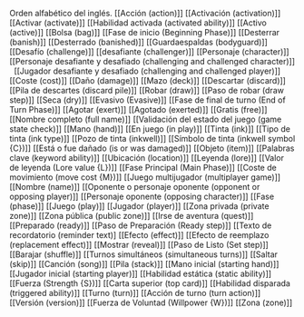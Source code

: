 Orden alfabético del inglés.
[[Acción (action)]]
[[Activación (activation)]]
[[Activar (activate)]]
[[Habilidad activada (activated ability)]]
[[Activo (active)]]
[[Bolsa (bag)]]
[[Fase de inicio (Beginning Phase)]]
[[Desterrar (banish)]]
[[Desterrado (banished)]]
[[Guardaespaldas (bodyguard)]]
[[Desafío (challenge)]]
[[desafiante (challenger)]]
[[Personaje (character)]]
[[Personaje desafiante y desafiado (challenging and challenged character)]]  
[[Jugador desafiante y desafiado (challenging and challenged player)]]  
[[Coste (cost)]]
[[Daño (damage)]]
[[Mazo (deck)]]
[[Descartar (discard)]]
[[Pila de descartes (discard pile)]]
[[Robar (draw)]]
[[Paso de robar (draw step)]]
[[Seca (dry)]]
[[Evasivo (Evasive)]]
[[Fase de final de turno (End of Turn Phase)]]
[[Agotar (exert)]]
[[Agotado (exerted)]]
[[Gratis (free)]]
[[Nombre completo (full name)]]
[[Validación del estado del juego (game state check)]]
[[Mano (hand)]]
[[En juego (in play)]]
[[Tinta (ink)]]
[[Tipo de tinta (ink type)]]
[[Pozo de tinta (inkwell)]]
[[Símbolo de tinta (inkwell symbol {C})]]
[[Está o fue dañado (is or was damaged)]]
[[Objeto (item)]]
[[Palabras clave (keyword ability)]]
[[Ubicación (location)]]
[[Leyenda (lore)]]
[[Valor de leyenda (Lore value {L})]]
[[Fase Principal (Main Phase)]]
[[Coste de movimiento (move cost {M})]]
[[Juego multijugador (multiplayer game)]]
[[Nombre (name)]]
[[Oponente o personaje oponente (opponent or opposing player)]]
[[Personaje oponente (opposing character)]]
[[Fase (phase)]]
[[Juego (play)]]
[[Jugador (player)]]
[[Zona privada (private zone)]]
[[Zona pública (public zone)]]
[[Irse de aventura (quest)]]
[[Preparado (ready)]]
[[Paso de Preparación (Ready step)]]
[[Texto de recordatorio (reminder text)]
[[Efecto (effect)]]
[[Efecto de reemplazo (replacement effect)]]
[[Mostrar (reveal)]]
[[Paso de Listo (Set step)]]
[[Barajar (shuffle)]]
[[Turnos simultáneos (simultaneous turns)]]
[[Saltar (skip)]]
[[Canción (song)]]
[[Pila (stack)]]
[[Mano inicial (starting hand)]]
[[Jugador inicial (starting player)]]
[[Habilidad estática (static ability)]]
[[Fuerza (Strength {S})]]
[[Carta superior (top card)]]
[[Habilidad disparada (triggered ability)]]
[[Turno (turn)]]
[[Acción de turno (turn action)]]
[[Versión (version)]]
[[Fuerza de Voluntad (Willpower {W})]]
[[Zona (zone)]]